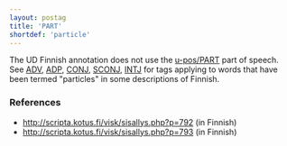 ```yaml
---
layout: postag
title: 'PART'
shortdef: 'particle'
---
```


The UD Finnish annotation does not use the [u-pos/PART]() part of speech.
See [ADV](), [ADP](), [CONJ](), [SCONJ](), [INTJ]() for tags applying to
words that have been termed "particles" in some descriptions of Finnish.

### References

* <http://scripta.kotus.fi/visk/sisallys.php?p=792> (in Finnish)
* <http://scripta.kotus.fi/visk/sisallys.php?p=793> (in Finnish)
